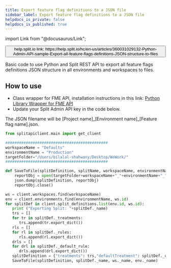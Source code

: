```yaml
---
title: Export feature flag definitions to a JSON file
sidebar_label: Export feature flag definitions to a JSON file
helpdocs_is_private: false
helpdocs_is_published: true
---
```


import Link from "@docusaurus/Link";

<p>
  <button style={{borderRadius:'8px', border:'1px', fontFamily:'Courier New', fontWeight:'800', textAlign:'left'}}> help.split.io link: https://help.split.io/hc/en-us/articles/360031029132-Python-Admin-API-sample-Export-all-feature-flags-definitions-JSON-structure-to-files </button>
</p>

Basic code to use Python and Split REST API to export all feature flags definitions JSON structure in all environments and workspaces to files.

## How to use

 - Class wrapper for FME API, installation instructions in this link: [Python Library Wrapper for FME API](https://help.split.io/hc/en-us/articles/4412331052685)
 - Update your Split Admin API key in the code below.
 
The JSON filename will be \[Project name\]\_\[Environment name\]\_\[Feature flag name\].json.

```python
from splitapiclient.main import get_client

#############################################
workspaceName = "Defaults"
environmentName = "Production"
targetFolder="/Users/bilalal-shahwany/Desktop/WeWork/"
#############################################

def SaveToFile(splitDefinition, splitName, workspaceName, environmentName):
    reportObj = open(targetFolder+workspaceName+"_"+environmentName+"_"+splitName+".json", "w")
    json.dump(splitDefinition, reportObj)
    reportObj.close()

ws = client.workspaces.find(workspaceName)
env = client.environments.find(environmentName, ws.id)
for splitDef in client.split_definitions.list(env.id, ws.id):
   print ("Exporting Split: "+splitDef._name)
   trs = []
   for tr in splitDef._treatments:
      trs.append(tr.export_dict())
   rls = []
   for rl in splitDef._rules:
      rls.append(rl.export_dict()) 
   drls = []
   for drl in splitDef._default_rule:
      drls.append(drl.export_dict()) 
   splitDefinition = {"treatments": trs,"defaultTreatment": splitDef._default_treatment, "rules": rls, "defaultRule": drls}
   SaveToFile(splitDefinition, splitDef._name, ws._name, env._name)
```
